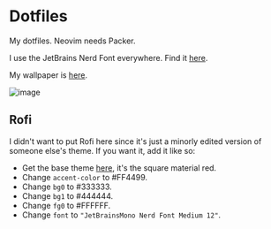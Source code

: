# Dotfiles

My dotfiles. Neovim needs Packer.

I use the JetBrains Nerd Font everywhere. Find it [here](https://www.nerdfonts.com/font-downloads).

My wallpaper is [here](https://github.com/whoisYoges/lwalpapers/blob/PicturesOnly/wallpapers/b-314.jpg).

![image](https://github.com/IAmCheeseman/dotfiles/assets/64710123/5cdc4272-4de3-4bac-92e9-0b3b246a69a3)

## Rofi
I didn't want to put Rofi here since it's just a minorly edited version of someone else's theme.
If you want it, add it like so:
- Get the base theme [here](https://github.com/newmanls/rofi-themes-collection), it's the square material red.
- Change `accent-color` to #FF4499.
- Change `bg0` to #333333.
- Change `bg1` to #444444.
- Change `fg0` to #FFFFFF.
- Change `font` to `"JetBrainsMono Nerd Font Medium 12"`.
